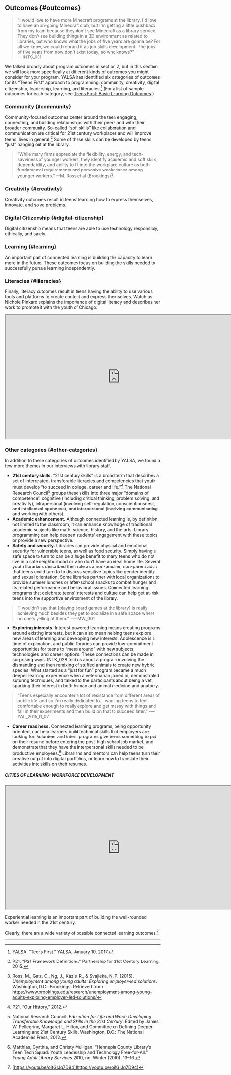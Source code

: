 ## Outcomes {#outcomes}

> “I would love to have more Minecraft programs at the library, I&#039;d love to have an on-going Minecraft club, but I&#039;m getting a little pushback from my team because they don&#039;t see Minecraft as a library service. They don&#039;t see building things in a 3D environment as related to libraries, but who knows what the jobs of five years are gonna be? For all we know, we could rebrand it as job skills development. The jobs of five years from now don&#039;t exist today, so who knows?” <br/>-- INTS_031

We talked broadly about program outcomes in section 2, but in this section we will look more specifically at different kinds of outcomes you might consider for your program. YALSA has identified six categories of outcomes for its “Teens First” approach to programming: community, creativity, digital citizenship, leadership, learning, and literacies.[^1] (For a list of sample outcomes for each category, see [Teens First: Basic Learning Outcomes](http://www.ala.org/yalsa/sites/ala.org.yalsa/files/content/Teens%20First_%20Basic%20Learning%20Outcomes%20Guide.pdf).)

### Community {#community}

Community-focused outcomes center around the teen engaging, connecting, and building relationships with their peers and with their broader community. So-called “soft skills” like collaboration and communication are critical for 21st century workplaces and will improve teens’ lives in general.[^2] Some of these skills can be developed by teens “just” hanging out at the library.

>“While many firms appreciate the flexibility, energy, and tech-savviness of younger workers, they identify academic and soft skills, dependability, and ability to fit into the workplace culture as both fundamental requirements and pervasive weaknesses among younger workers.”
--M. Ross et al (Brookings)[^3]

### Creativity {#creativity}

Creativity outcomes result in teens’ learning how to express themselves, innovate, and solve problems.

### Digital Citizenship {#digital-citizenship}

Digital citizenship means that teens are able to use technology responsibly, ethically, and safely.

### Learning {#learning}

An important part of connected learning is building the capacity to learn more in the future. These outcomes focus on building the skills needed to successfully pursue learning independently.

### Literacies {#literacies}

Finally, literacy outcomes result in teens having the ability to use various tools and platforms to create content and express themselves. Watch as Nichole Pinkard explains the importance of digital literacy and describes her work to promote it with the youth of Chicago:

<iframe width="740" height="400" border="none" src="https://www.youtube.com/embed/Aya43MnWTxQ">
</iframe>

### Other categories {#other-categories}

In addition to these categories of outcomes identified by YALSA, we found a few more themes in our interviews with library staff.

*   **21st century skills.** “21st century skills” is a broad term that describes a set of interrelated, transferable literacies and competencies that youth must develop “to succeed in college, career and life.”[^4]   The National Research Council[^5] groups these skills into three major “domains of competence”: cognitive (including critical thinking, problem solving, and creativity), intrapersonal (involving self-regulation, conscientiousness, and intellectual openness), and interpersonal (involving communicating and working with others).
*   **Academic enhancement.** Although connected learning is, by definition, not limited to the classroom, it can enhance knowledge of traditional academic subjects like math, science, history, and the arts. Library programming can help deepen students’ engagement with these topics or provide a new perspective.
*   **Safety and security.** Libraries can provide physical and emotional security for vulnerable teens, as well as food security. Simply having a safe space to turn to can be a huge benefit to many teens who do not live in a safe neighborhood or who don’t have an ideal home life. Several youth librarians described their role as a non-teacher, non-parent adult that teens could turn to to discuss sensitive topics like gender identity and sexual orientation. Some libraries partner with local organizations to provide summer lunches or after-school snacks to combat hunger and its related performance and behavioral issues. Connected learning programs that celebrate teens’ interests and culture can help get at-risk teens into the supportive environment of the library.

>“I wouldn&#039;t say that [playing board games at the library] is really achieving much besides they get to socialize in a safe space where no one&#039;s yelling at them.”
-— MW_001

*   **Exploring interests.** Interest powered learning means creating programs around existing interests, but it can also mean helping teens explore new areas of learning and developing new interests. Adolescence is a time of exploration, and public libraries can provide low-commitment opportunities for teens to “mess around” with new subjects, technologies, and career options. These connections can be made in surprising ways. INTK_028 told us about a program involving the dismantling and then remixing of stuffed animals to create new hybrid species. What started as a “just for fun” program became a much deeper learning experience when a veterinarian joined in, demonstrated suturing techniques, and talked to the participants about being a vet, sparking their interest in both human and animal medicine and anatomy.

> “Teens especially encounter a lot of resistance from different areas of public life, and so I&#039;m really dedicated to… wanting teens to feel comfortable enough to really explore and get messy with things and fail in their experiments and then build on that to succeed later.”
-— YAL_2015_11_07

*   **Career readiness.** Connected learning programs, being opportunity oriented, can help learners build technical skills that employers are looking for. Volunteer and intern programs give teens something to put on their resume before entering the post-high school job market, and demonstrate that they have the interpersonal skills needed to be productive employees.[^6] Librarians and mentors can help teens turn their creative output into digital portfolios, or learn how to translate their activities into skills on their resumes.

<div class="table-format case-study"><span class="title"><h5>CITIES OF LEARNING: WORKFORCE DEVELOPMENT</h5></span>
<iframe width="740" height="400" border="none" src="https://www.youtube.com/embed/yLIm2bKpUDI">
</iframe>
<p>Experiential learning is an important part of building the well-rounded worker needed in the 21st century.</p></div>

Clearly, there are a wide variety of possible connected learning outcomes.[^7]

***

[^1]: YALSA. “Teens First.” YALSA, January 10, 2017.

[^2]: P21\. “P21 Framework Definitions.” Partnership for 21st Century Learning, 2015.

[^3]: Ross, M., Gatz, C., Ng, J., Kazis, R., &amp; Svajleka, N. P. (2015). _Unemployment among young adults: Exploring employer-led solutions_. Washington, D.C.: Brookings. Retrieved from https://www.brookings.edu/research/unemployment-among-young-adults-exploring-employer-led-solutions/

[^4]: P21\. “Our History,” 2012.

[^5]: National Research Council. _Education for Life and Work: Developing Transferable Knowledge and Skills in the 21st Century_. Edited by James W. Pellegrino, Margaret L. Hilton, and Committee on Defining Deeper Learning and 21st Century Skills. Washington, D.C.: The National Academies Press, 2012.

[^6]: Matthias, Cynthia, and Christy Mulligan. “Hennepin County Library’s Teen Tech Squad: Youth Leadership and Technology Free-for-All.” _Young Adult Library Services_ 2010, no. Winter (2010): 13–16\.

[^7]: [https://youtu.be/oifGIJq7D94](https://youtu.be/oifGIJq7D94)